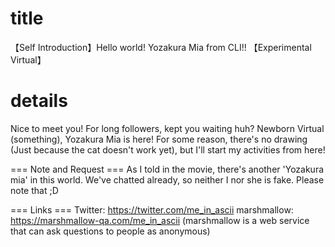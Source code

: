 # title

【Self Introduction】Hello world! Yozakura Mia from CLI!! 【Experimental Virtual】

# details

Nice to meet you!
For long followers, kept you waiting huh?
Newborn Virtual (something), Yozakura Mia is here!
For some reason, there's no drawing (Just because the cat doesn't work yet), but I'll start my activities from here!

=== Note and Request ===
As I told in the movie, there's another 'Yozakura mia' in this world.
We've chatted already, so neither I nor she is fake.
Please note that ;D

=== Links ===
Twitter: https://twitter.com/me_in_ascii
marshmallow: https://marshmallow-qa.com/me_in_ascii
(marshmallow is a web service that can ask questions to people as anonymous)
